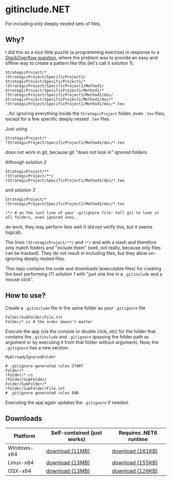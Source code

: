 # gitinclude.NET

For including only deeply nested sets of files. 

## Why?

I did this as a nice little puzzle (a programming exercise) in response to a [StackOverflow question](https://stackoverflow.com/questions/71728176), where the problem was to provide an easy and offline way to create a pattern like this (let's call it *soluiton 1*):
```
StrategicProject/*
!StrategicProject/SpecificProject1/
StrategicProject/SpecificProject1/*
!StrategicProject/SpecificProject1/Method1/
StrategicProject/SpecificProject1/Method1/*
!StrategicProject/SpecificProject1/Method1/doc/
StrategicProject/SpecificProject1/Method1/doc/*
!StrategicProject/SpecificProject1/Method1/doc/*.tex
```
...for ignoring everything inside the `StrategicProject` folder, even `.tex` files, except for a few specific deeply nested `.tex` files.

Just using 
```
StrategicProject/*
!StrategicProject/SpecificProject1/Method1/doc/*.tex
```
does not work in git, because git "does not look in" ignored folders.

Although *solution 2*
```
StrategicProject/**
!StrategicProject/**/
!StrategicProject/SpecificProject1/Method1/doc/*.tex
```
and *solution 3*
```
StrategicProject/*
!StrategicProject/SpecificProject1/Method1/doc/*.tex

!*/ # on the last line of your .gitignore file: tell git to look in all folders, even ignored ones.
```
do work, they may perform less well (I did not verify this, but it seems logical).

The lines `!StrategicProject/**/` and `!*/` end with a slash and therefore only match folders and "include them" (well, not really, because only files can be tracked).
They do not result in including files, but they allow un-ignoring deeply nested files.

This repo contains the code and downloads (executable files) for creating the best performing (?) *solution 1* with "just one line in a `.gitinclude` and a mouse click".

## How to use?

Create a `.gitinclude` file in the same folder as your `.gitignore` file
```
Folder/SubFolder/File.txt
Folder/*.cs # the order doesn't matter
```
Execute the app (via the console or double click, etc) for the folder that contains the `.gitinclude` and `.gitignore` (passing the folder path as argument or by executing it from that folder without argument).
Now, the `.gitignore` has a new section:
```
MyAlreadyIgnoredFolder

# .gitignore generated rules START
Folder/*
!Folder/*.cs
!Folder/SubFolder/
Folder/SubFolder/*
!Folder/SubFolder/File.txt
# .gitignore generated rules END
```
Executing the app again updates the `.gitignore` if needed.

## Downloads

| Platform | Self-contained (just works) | Requires .NET6 runtime
| --- | --- | --- |
| Windows-x64 | [download (11MB)](https://github.com/gitinclude/gitinclude.NET/raw/master/ConsoleApp/Executables/windows/gitinclude.exe) | [download (161KB)](https://github.com/gitinclude/gitinclude.NET/raw/master/ConsoleApp/Executables/windows/small-without-dotnet-runtime/gitinclude.exe)
| Linux-x64 | [download (13MB)](https://github.com/gitinclude/gitinclude.NET/raw/master/ConsoleApp/Executables/linux/gitinclude) | [download (155KB)](https://github.com/gitinclude/gitinclude.NET/raw/master/ConsoleApp/Executables/linux/small-without-dotnet-runtime/gitinclude)
| OSX-x64 | [download (13MB)](https://github.com/gitinclude/gitinclude.NET/raw/master/ConsoleApp/Executables/osx/gitinclude) | [download (126KB)](https://github.com/gitinclude/gitinclude.NET/raw/master/ConsoleApp/Executables/osx/small-without-dotnet-runtime/gitinclude)
